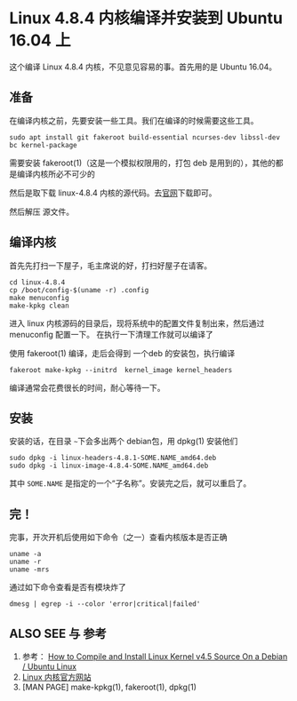 # Linux 4.8.4 内核编译并安装到 Ubuntu 16.04 上

这个编译 Linux 4.8.4 内核，不见意见容易的事。首先用的是 Ubuntu 16.04。

## 准备

在编译内核之前，先要安装一些工具。我们在编译的时候需要这些工具。

```
sudo apt install git fakeroot build-essential ncurses-dev libssl-dev bc kernel-package
```

需要安装  fakeroot(1)（这是一个模拟权限用的，打包 deb 是用到的），其他的都是编译内核所必不可少的

然后是取下载 linux-4.8.4 内核的源代码。去[官网](www.kernel.org)下载即可。

然后解压 源文件。

## 编译内核

首先先打扫一下屋子，毛主席说的好，打扫好屋子在请客。

```
cd linux-4.8.4
cp /boot/config-$(uname -r) .config
make menuconfig
make-kpkg clean
```

进入 linux 内核源码的目录后，现将系统中的配置文件复制出来，然后通过 menuconfig 配置一下。
在执行一下清理工作就可以编译了

使用 fakeroot(1) 编译，走后会得到 一个deb 的安装包，执行编译

```
fakeroot make-kpkg --initrd  kernel_image kernel_headers
```

编译通常会花费很长的时间，耐心等待一下。

## 安装

安装的话，在目录 `~`下会多出两个 debian包，用 dpkg(1) 安装他们

```
sudo dpkg -i linux-headers-4.8.1-SOME.NAME_amd64.deb
sudo dpkg -i linux-image-4.8.4-SOME.NAME_amd64.deb
```

其中 `SOME.NAME` 是指定的一个“子名称”。安装完之后，就可以重启了。

## 完！

完事，开次开机后使用如下命令（之一）查看内核版本是否正确

```
uname -a
uname -r
uname -mrs
```

通过如下命令查看是否有模块炸了

```
dmesg | egrep -i --color 'error|critical|failed'
```

## ALSO SEE 与 参考

1. 参考： [How to Compile and Install Linux Kernel v4.5 Source On a Debian / Ubuntu Linux](http://www.cyberciti.biz/faq/debian-ubuntu-building-installing-a-custom-linux-kernel/)
2. [Linux 内核官方网站](www.kernel.org)
3. [MAN PAGE] make-kpkg(1), fakeroot(1), dpkg(1)
